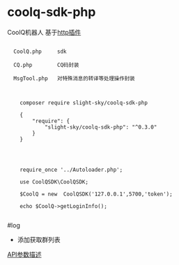 # coolq-sdk-php

CoolQ机器人 基于[http插件](https://richardchien.github.io/coolq-http-api/#/) 


```
  
  CoolQ.php     sdk
  
  CQ.php        CQ码封装
  
  MsgTool.php   对特殊消息的转译等处理操作封装
  
```
```

    composer require slight-sky/coolq-sdk-php
    
    {
        "require": {
    		"slight-sky/coolq-sdk-php": "^0.3.0"
        }
    }

    
    

```

```
    require_once '../Autoloader.php';
    
    use CoolQSDK\CoolQSDK;
    
    $CoolQ = new  CoolQSDK('127.0.0.1',5700,'token');
    
    echo $CoolQ->getLoginInfo();
    
```

#log

- 添加获取群列表


[API参数描述](https://richardchien.github.io/coolq-http-api/#/API)